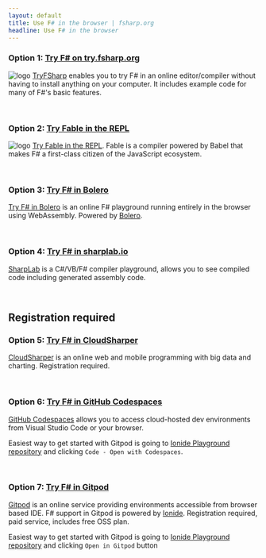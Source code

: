 ```yaml
---
layout: default
title: Use F# in the browser | fsharp.org
headline: Use F# in the browser
---
```


### Option 1: [Try F# on try.fsharp.org](https://try.fsharp.org/)

![logo](../../images/thumbs/tryfsharp.jpg)&nbsp;[TryFSharp](https://try.fsharp.org/) enables you to try F# in an online editor/compiler without having to install anything on your
computer. It includes example code for many of F#'s basic features.

<br />

### Option 2: [Try Fable in the REPL](https://fable.io/repl/)

![logo](../../images/thumbs/fable.png)&nbsp;[Try Fable in the REPL](https://fable.io/repl/). Fable is a compiler powered by Babel that makes F# a first-class citizen of the JavaScript ecosystem.

<br />

### Option 3: [Try F# in Bolero](https://tryfsharp.fsbolero.io)

[Try F# in Bolero](https://tryfsharp.fsbolero.io) is an online F# playground running entirely in the browser using WebAssembly. Powered by [Bolero](https://fsbolero.io).

<br />

### Option 4: [Try F# in sharplab.io](https://sharplab.io/)

[SharpLab](https://sharplab.io/) is a C#/VB/F# compiler playground, allows you to see compiled code including generated assembly code.


<br />

## Registration required

### Option 5: [Try F# in CloudSharper](https://cloudsharper.com/)

[CloudSharper](https://cloudsharper.com/) is an online web and mobile programming with big data and charting. Registration required.

<br />

### Option 6: [Try F# in GitHub Codespaces](https://visualstudio.microsoft.com/services/github-codespaces/)

[GitHub Codespaces](https://visualstudio.microsoft.com/services/github-codespaces/) allows you to access cloud-hosted dev environments from Visual Studio Code or your browser.

Easiest way to get started with Gitpod is going to [Ionide Playground repository](https://github.com/ionide/playground) and clicking `Code - Open with Codespaces`.

<br />

### Option 7: [Try F# in Gitpod](https://www.gitpod.io/)

[Gitpod](https://www.gitpod.io/) is an online service providing environments accessible from browser based IDE. F# support in Gitpod is powered by [Ionide](https://ionide.io/). Registration required, paid service, includes free OSS plan.

Easiest way to get started with Gitpod is going to [Ionide Playground repository](https://github.com/ionide/playground) and clicking `Open in Gitpod` button

<br />

